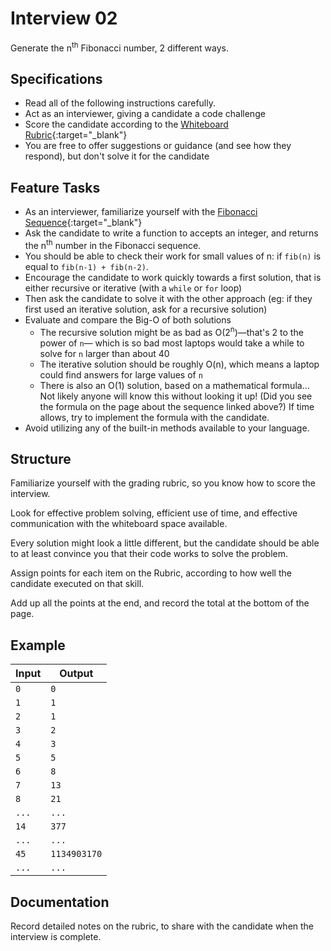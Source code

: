 # Interview 02

Generate the n<sup>th</sup> Fibonacci number, 2 different ways.

## Specifications

- Read all of the following instructions carefully. 
- Act as an interviewer, giving a candidate a code challenge
- Score the candidate according to the [Whiteboard Rubric](https://docs.google.com/spreadsheets/d/1scthkmARfzAFZrSYAp6LA2coOaoWUWbSzMbtIU4jcHw){:target="_blank"}
- You are free to offer suggestions or guidance (and see how they respond),  but don't solve it for the candidate

## Feature Tasks

- As an interviewer, familiarize yourself with the [Fibonacci Sequence](https://www.mathsisfun.com/numbers/fibonacci-sequence.html){:target="_blank"}
- Ask the candidate to write a function to accepts an integer, and returns the n<sup>th</sup>  number in the Fibonacci sequence. 
- You should be able to check their work for small values of n: if `fib(n)` is equal to `fib(n-1) + fib(n-2)`. 
- Encourage the candidate to work quickly towards a first solution, that is either recursive or iterative (with a `while` or `for` loop)
- Then ask the candidate to solve it with the other approach (eg: if they first used an iterative solution, ask for a recursive solution)
- Evaluate and compare the Big-O of both solutions
  - The recursive solution might be as bad as O(2<sup>n</sup>)—that's 2 to the power of `n`— which is so bad most laptops would take a while to solve for `n` larger than about 40
  - The iterative solution should be roughly O(n), which means a laptop could find answers for large values of `n`
  - There is also an O(1) solution, based on a mathematical formula... Not likely anyone will know this without looking it up! (Did you see the formula on the page about the sequence linked above?) If time allows, try to implement the formula with the candidate. 
- Avoid utilizing any of the built-in methods available to your language.


## Structure 

Familiarize yourself with the grading rubric, so you know how to score the interview. 

Look for effective problem solving, efficient use of time, and effective communication with the whiteboard space available. 

Every solution might look a little different, but the candidate should be able to at least convince you that their code works to solve the problem. 

Assign points for each item on the Rubric, according to how well the candidate executed on that skill. 

Add up all the points at the end, and record the total at the bottom of the page.

## Example

| Input | Output |
|-----|----| 
| `0` | `0` |
| `1` | `1` |
| `2` | `1` |
| `3` | `2` |
| `4` | `3` |
| `5` | `5` |
| `6` | `8` |
| `7` | `13` |
| `8` | `21` |
| `...` | `...` |
| `14` | `377` |
| `...` | `...` |
| `45` | `1134903170` |
| `...` | `...` |

## Documentation

Record detailed notes on the rubric, to share with the candidate when the interview is complete. 
